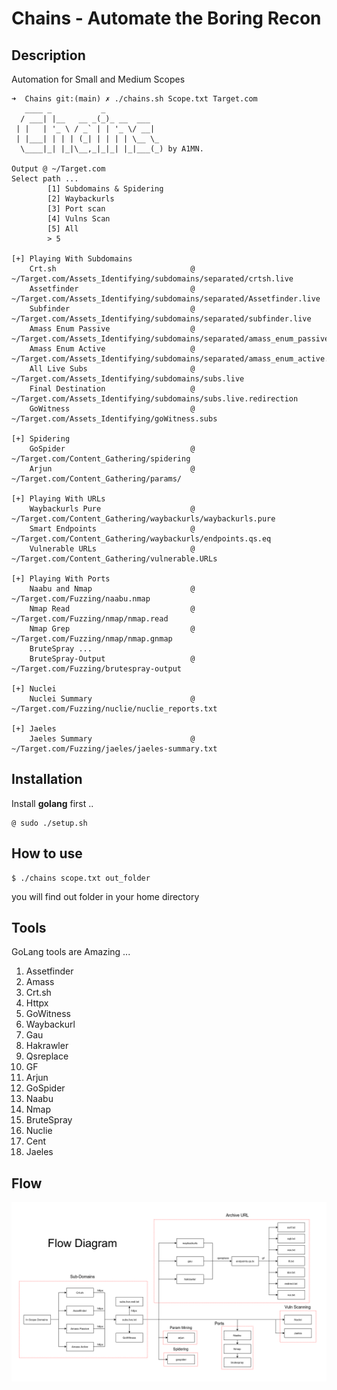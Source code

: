 # Chains - Automate the Boring Recon

## Description

Automation for Small and Medium Scopes

```
➜  Chains git:(main) ✗ ./chains.sh Scope.txt Target.com
   ____ _           _             	 
  / ___| |__   __ _(_)_ __  ___   	 
 | |   | '_ \ / _` | | '_ \/ __|  	 
 | |___| | | | (_| | | | | \__ \_ 	 
  \____|_| |_|\__,_|_|_| |_|___(_) by A1MN.
                       		 	 
Output @ ~/Target.com
Select path ...
        [1] Subdomains & Spidering 
        [2] Waybackurls
        [3] Port scan 
        [4] Vulns Scan		
        [5] All 
        > 5
      
[+] Playing With Subdomains
    Crt.sh 				              	@ ~/Target.com/Assets_Identifying/subdomains/separated/crtsh.live
    Assetfinder 			          	@ ~/Target.com/Assets_Identifying/subdomains/separated/Assetfinder.live
    Subfinder 				          	@ ~/Target.com/Assets_Identifying/subdomains/separated/subfinder.live
    Amass Enum Passive 			    	@ ~/Target.com/Assets_Identifying/subdomains/separated/amass_enum_passive.live
    Amass Enum Active 			    	@ ~/Target.com/Assets_Identifying/subdomains/separated/amass_enum_active.live
    All Live Subs 		        		@ ~/Target.com/Assets_Identifying/subdomains/subs.live
    Final Destination 	       			@ ~/Target.com/Assets_Identifying/subdomains/subs.live.redirection
    GoWitness 				          	@ ~/Target.com/Assets_Identifying/goWitness.subs

[+] Spidering
    GoSpider					        @ ~/Target.com/Content_Gathering/spidering
    Arjun						        @ ~/Target.com/Content_Gathering/params/

[+] Playing With URLs
    Waybackurls Pure		      		@ ~/Target.com/Content_Gathering/waybackurls/waybackurls.pure
    Smart Endpoints		        		@ ~/Target.com/Content_Gathering/waybackurls/endpoints.qs.eq
    Vulnerable URLs		        		@ ~/Target.com/Content_Gathering/vulnerable.URLs

[+] Playing With Ports
    Naabu and Nmap		        		@ ~/Target.com/Fuzzing/naabu.nmap
    Nmap Read 			          		@ ~/Target.com/Fuzzing/nmap/nmap.read
    Nmap Grep 			          		@ ~/Target.com/Fuzzing/nmap/nmap.gnmap
    BruteSpray ...
    BruteSpray-Output	 		    	@ ~/Target.com/Fuzzing/brutespray-output

[+] Nuclei
    Nuclei Summary  				    @ ~/Target.com/Fuzzing/nuclie/nuclie_reports.txt

[+] Jaeles
    Jaeles Summary  			      	@ ~/Target.com/Fuzzing/jaeles/jaeles-summary.txt
```



## Installation

Install **golang** first ..

```
@ sudo ./setup.sh
```

## How to use

```
$ ./chains scope.txt out_folder
```

you will find out folder in your home directory

## Tools

GoLang tools are Amazing ...

1. Assetfinder
2. Amass
3. Crt.sh
4. Httpx
5. GoWitness
6. Waybackurl
7. Gau
8. Hakrawler
9. Qsreplace
10. GF
11. Arjun
12. GoSpider
13. Naabu
14. Nmap
15. BruteSpray
16. Nuclie
17. Cent
18. Jaeles

## Flow

![](README.assets/flow.png)


